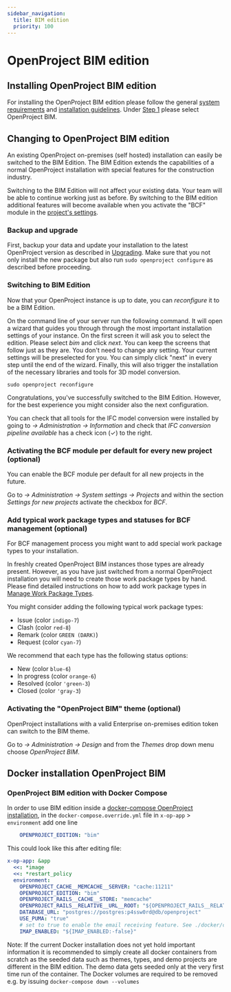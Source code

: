 ```yaml
---
sidebar_navigation:
  title: BIM edition
  priority: 100
---
```


# OpenProject BIM edition

## Installing OpenProject BIM edition

For installing the OpenProject BIM edition please follow the general [system requirements](../system-requirements/) and [installation guidelines](../installation/packaged/).
Under [Step 1](../installation/packaged/#step-1-select-your-openproject-edition) please select OpenProject BIM.

## Changing to OpenProject BIM edition

An existing OpenProject on-premises (self hosted) installation can easily be switched to the BIM Edition. The BIM Edition extends the capabilities of a normal OpenProject installation with special features for the construction industry.

Switching to the BIM Edition will not affect your existing data. Your team will be able to continue working just as before. By switching to the BIM edition additional features will become available  when you activate the "BCF" module in the [project's settings](../../user-guide/projects/project-settings/modules).

### Backup and upgrade

First, backup your data and update your installation to the latest OpenProject version as described in [Upgrading](../operation/upgrading).
Make sure that you not only install the new package but also run `sudo openproject configure` as described before proceeding.

### Switching to BIM Edition

Now that your OpenProject instance is up to date, you can _reconfigure_ it to be a BIM Edition.

On the command line of your server run the following command. It will open a wizard that
guides you through through the most important installation settings of your instance.
On the first screen it will ask you to select the edition. Please select _bim_ and click _next_.
You can keep the screens that follow just as they are. You don't need to change any setting.
Your current settings will be preselected for you. You can simply click "next" in every step
until the end of the wizard. Finally, this will also
trigger the installation of the necessary libraries and tools for 3D model conversion.

`sudo openproject reconfigure`

Congratulations, you've successfully switched to the BIM Edition. However, for the best
experience you might consider also the next configuration.

You can check that all tools for the IFC model conversion were installed by going to
_-> Administration -> Information_ and check that _IFC conversion pipeline available_
has a check icon (✓) to the right.

### Activating the BCF module per default for every new project (optional)

You can enable the BCF module per default for all new projects in the future.

Go to _-> Administration -> System settings -> Projects_ and within the section
_Settings for new projects_ activate the checkbox for _BCF_.

### Add typical work package types and statuses for BCF management (optional)

For BCF management process you might want to add special work package types to your
installation.

In freshly created OpenProject BIM instances those types are already present. However,
as you have just switched from a normal OpenProject installation you will need to create
those work package types by hand. Please find detailed instructions on how to add work
package types in [Manage Work Package Types](../../system-admin-guide/manage-work-packages/work-package-types/).

You might consider adding the following typical work package types:

- Issue (color `indigo-7`)
- Clash (color `red-8`)
- Remark (color `GREEN (DARK)`)
- Request (color `cyan-7`)

We recommend that each type has the following status options:

- New (color `blue-6`)
- In progress (color `orange-6`)
- Resolved (color `'green-3`)
- Closed (color `'gray-3`)

### Activating the "OpenProject BIM" theme (optional)

OpenProject installations with a valid Enterprise on-premises edition token can switch to the BIM
theme.

Go to _-> Administration -> Design_ and from the _Themes_ drop down menu choose _OpenProject BIM_.

## Docker installation OpenProject BIM

### OpenProject BIM edition with Docker Compose

In order to use BIM edition inside a [docker-compose OpenProject installation](../installation/docker/), in the `docker-compose.override.yml` file in `x-op-app` > `environment` add one line

```yaml
    OPENPROJECT_EDITION: "bim"
```

This could look like this after editing file:

```yaml
x-op-app: &app
  <<: *image
  <<: *restart_policy
  environment:
    OPENPROJECT_CACHE__MEMCACHE__SERVER: "cache:11211"
    OPENPROJECT_EDITION: "bim"
    OPENPROJECT_RAILS__CACHE__STORE: "memcache"
    OPENPROJECT_RAILS__RELATIVE__URL__ROOT: "${OPENPROJECT_RAILS__RELATIVE__URL__ROOT:-}"
    DATABASE_URL: "postgres://postgres:p4ssw0rd@db/openproject"
    USE_PUMA: "true"
    # set to true to enable the email receiving feature. See ./docker/cron for more options
    IMAP_ENABLED: "${IMAP_ENABLED:-false}"
```

Note: If the current Docker installation does not yet hold important information it is recommended to simply create all docker containers from scratch as the seeded data such as themes, types, and demo projects are different in the BIM edition. The demo data gets seeded only at the very first time run of the container. The Docker volumes are required to be removed e.g. by issuing `docker-compose down --volumes`
